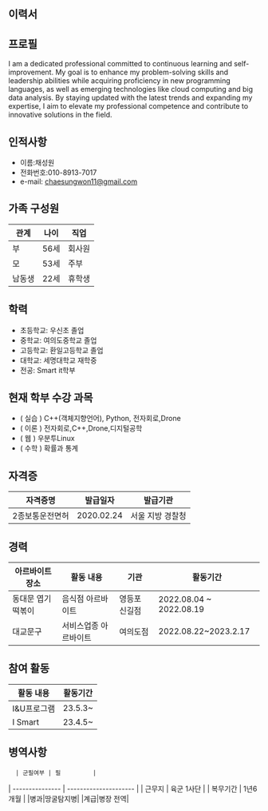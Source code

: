 
##  이력서

## 프로필
I am a dedicated professional committed to continuous learning and self-improvement. My goal is to enhance my problem-solving skills and leadership abilities while acquiring proficiency in new programming languages, as well as emerging technologies like cloud computing and big data analysis. By staying updated with the latest trends and expanding my expertise, I aim to elevate my professional competence and contribute to innovative solutions in the field.
   
## 인적사항  
   - 이름:채성원
   - 전화번호:010-8913-7017
   - e-mail: chaesungwon11@gmail.com
   

## 가족 구성원
| 관계       | 나이 |직업 |
| --------------- | -------- | -------- |
|부 | 56세  |  회사원    |
| 모 | 53세  |  주부    |
|남동생 | 22세  | 휴학생    |


## 학력
   
* 초등학교: 우신초 졸업
* 중학교: 여의도중학교 졸업
* 고등학교: 환일고등학교 졸업
* 대학교: 세명대학교 재학중
* 전공: Smart it학부

   

## 현재 학부 수강 과목

* ( 실습 ) C++(객체지향언어), Python, 전자회로,Drone
* ( 이론 ) 전자회로,C++,Drone,디지털공학
* ( 웹 ) 우분투Linux
* ( 수학 ) 확률과 통계
    
## 자격증
| 자격증명        | 발급일자 | 발급기관 |
| --------------- | -------- | -------- |
| 2종보통운전면허 | 2020.02.24  |  서울 지방 경찰청    |
    
## 경력
    
| 아르바이트 장소 | 활동 내용             | 기관           | 활동기간          |
| --------------- | --------------------- | -------------- | ----------------- |
| 동대문 엽기 떡볶이    | 음식점 아르바이트 | 영등포 신길점  | 2022.08.04 ~ 2022.08.19 |
| 대교문구  | 서비스업종 아르바이트 | 여의도점 | 2022.08.22~2023.2.17         |

## 참여 활동
| 활동 내용        |   활동기간 |
| --------------- | -----------|
| I&U프로그램 | 23.5.3~  |
| I Smart |  23.4.5~|

## 병역사항
      
      | 군필여부 | 필         |
| --------------- | --------------------- |
| 근무지   | 육군 1사단 |
| 복무기간  | 1년6개월        |
|병과|땅굴탐지병|
|계급|병장 전역|



